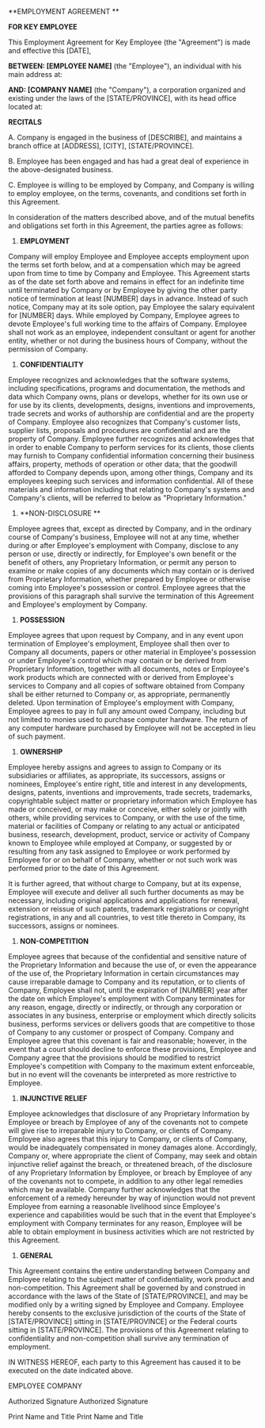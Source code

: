 **EMPLOYMENT AGREEMENT **

**FOR KEY EMPLOYEE**

This Employment Agreement for Key Employee (the \"Agreement\") is made
and effective this \[DATE\],

**BETWEEN: \[EMPLOYEE NAME\]** (the \"Employee\"), an individual with
his main address at:

**AND: \[COMPANY NAME\]** (the \"Company\"), a corporation organized and
existing under the laws of the \[STATE/PROVINCE\], with its head office
located at:

**RECITALS**

A.  Company is engaged in the business of \[DESCRIBE\], and maintains a
    branch office at \[ADDRESS\], \[CITY\], \[STATE/PROVINCE\].

B.  Employee has been engaged and has had a great deal of experience in
    the above-designated business.

C.  Employee is willing to be employed by Company, and Company is
    willing to employ employee, on the terms, covenants, and conditions
    set forth in this Agreement.

In consideration of the matters described above, and of the mutual
benefits and obligations set forth in this Agreement, the parties agree
as follows:

1.  **EMPLOYMENT**

Company will employ Employee and Employee accepts employment upon the
terms set forth below, and at a compensation which may be agreed upon
from time to time by Company and Employee. This Agreement starts as of
the date set forth above and remains in effect for an indefinite time
until terminated by Company or by Employee by giving the other party
notice of termination at least \[NUMBER\] days in advance. Instead of
such notice, Company may at its sole option, pay Employee the salary
equivalent for \[NUMBER\] days. While employed by Company, Employee
agrees to devote Employee\'s full working time to the affairs of
Company. Employee shall not work as an employee, independent consultant
or agent for another entity, whether or not during the business hours of
Company, without the permission of Company.

1.  **CONFIDENTIALITY**

Employee recognizes and acknowledges that the software systems,
including specifications, programs and documentation, the methods and
data which Company owns, plans or develops, whether for its own use or
for use by its clients, developments, designs, inventions and
improvements, trade secrets and works of authorship are confidential and
are the property of Company. Employee also recognizes that Company\'s
customer lists, supplier lists, proposals and procedures are
confidential and are the property of Company. Employee further
recognizes and acknowledges that in order to enable Company to perform
services for its clients, those clients may furnish to Company
confidential information concerning their business affairs, property,
methods of operation or other data; that the goodwill afforded to
Company depends upon, among other things, Company and its employees
keeping such services and information confidential. All of these
materials and information including that relating to Company\'s systems
and Company\'s clients, will be referred to below as \"Proprietary
Information.\"

1.  **NON-DISCLOSURE **

Employee agrees that, except as directed by Company, and in the ordinary
course of Company\'s business, Employee will not at any time, whether
during or after Employee\'s employment with Company, disclose to any
person or use, directly or indirectly, for Employee\'s own benefit or
the benefit of others, any Proprietary Information, or permit any person
to examine or make copies of any documents which may contain or is
derived from Proprietary Information, whether prepared by Employee or
otherwise coming into Employee\'s possession or control. Employee agrees
that the provisions of this paragraph shall survive the termination of
this Agreement and Employee\'s employment by Company.

1.  **POSSESSION**

Employee agrees that upon request by Company, and in any event upon
termination of Employee\'s employment, Employee shall then over to
Company all documents, papers or other material in Employee\'s
possession or under Employee\'s control which may contain or be derived
from Proprietary Information, together with all documents, notes or
Employee\'s work products which are connected with or derived from
Employee\'s services to Company and all copies of software obtained from
Company shall be either returned to Company or, as appropriate,
permanently deleted. Upon termination of Employee\'s employment with
Company, Employee agrees to pay in full any amount owed Company,
including but not limited to monies used to purchase computer hardware.
The return of any computer hardware purchased by Employee will not be
accepted in lieu of such payment.

1.  **OWNERSHIP**

Employee hereby assigns and agrees to assign to Company or its
subsidiaries or affiliates, as appropriate, its successors, assigns or
nominees, Employee\'s entire right, title and interest in any
developments, designs, patents, inventions and improvements, trade
secrets, trademarks, copyrightable subject matter or proprietary
information which Employee has made or conceived, or may make or
conceive, either solely or jointly with others, while providing services
to Company, or with the use of the time, material or facilities of
Company or relating to any actual or anticipated business, research,
development, product, service or activity of Company known to Employee
while employed at Company, or suggested by or resulting from any task
assigned to Employee or work performed by Employee for or on behalf of
Company, whether or not such work was performed prior to the date of
this Agreement.

It is further agreed, that without charge to Company, but at its
expense, Employee will execute and deliver all such further documents as
may be necessary, including original applications and applications for
renewal, extension or reissue of such patents, trademark registrations
or copyright registrations, in any and all countries, to vest title
thereto in Company, its successors, assigns or nominees.

1.  **NON-COMPETITION**

Employee agrees that because of the confidential and sensitive nature of
the Proprietary Information and because the use of, or even the
appearance of the use of, the Proprietary Information in certain
circumstances may cause irreparable damage to Company and its
reputation, or to clients of Company, Employee shall not, until the
expiration of \[NUMBER\] year after the date on which Employee\'s
employment with Company terminates for any reason, engage, directly or
indirectly, or through any corporation or associates in any business,
enterprise or employment which directly solicits business, performs
services or delivers goods that are competitive to those of Company to
any customer or prospect of Company. Company and Employee agree that
this covenant is fair and reasonable; however, in the event that a court
should decline to enforce these provisions, Employee and Company agree
that the provisions should be modified to restrict Employee\'s
competition with Company to the maximum extent enforceable, but in no
event will the covenants be interpreted as more restrictive to Employee.

1.  **INJUNCTIVE RELIEF**

Employee acknowledges that disclosure of any Proprietary Information by
Employee or breach by Employee of any of the covenants not to compete
will give rise to irreparable injury to Company, or clients of Company.
Employee also agrees that this injury to Company, or clients of Company,
would be inadequately compensated in money damages alone. Accordingly,
Company or, where appropriate the client of Company, may seek and obtain
injunctive relief against the breach, or threatened breach, of the
disclosure of any Proprietary Information by Employee, or breach by
Employee of any of the covenants not to compete, in addition to any
other legal remedies which may be available. Company further
acknowledges that the enforcement of a remedy hereunder by way of
injunction would not prevent Employee from earning a reasonable
livelihood since Employee\'s experience and capabilities would be such
that in the event that Employee\'s employment with Company terminates
for any reason, Employee will be able to obtain employment in business
activities which are not restricted by this Agreement.

1.  **GENERAL**

This Agreement contains the entire understanding between Company and
Employee relating to the subject matter of confidentiality, work product
and non-competition. This Agreement shall be governed by and construed
in accordance with the laws of the State of \[STATE/PROVINCE\], and may
be modified only by a writing signed by Employee and Company. Employee
hereby consents to the exclusive jurisdiction of the courts of the State
of \[STATE/PROVINCE\] sitting in \[STATE/PROVINCE\] or the Federal
courts sitting in \[STATE/PROVINCE\]. The provisions of this Agreement
relating to confidentiality and non-competition shall survive any
termination of employment.

IN WITNESS HEREOF, each party to this Agreement has caused it to be
executed on the date indicated above.

EMPLOYEE COMPANY

Authorized Signature Authorized Signature

Print Name and Title Print Name and Title
